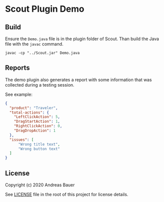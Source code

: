 # Scout Plugin Demo

## Build
Ensure the `Demo.java` file is in the plugin folder of Scout.
Than build the Java file with the `javac` command.

`javac -cp "../Scout.jar" Demo.java`

## Reports
The demo plugin also generates a report with some information that was collected during a testing session.

See example: 

```json
{
  "product": "Traveler",
  "total-actions": {
    "LeftClickAction": 5,
    "DragStartAction": 1,
    "RightClickAction": 0,
    "DragDropAction": 1
  },
  "issues": [
      "Wrong title text",
      "Wrong button text"
  ]
}
```

## License

Copyright (c) 2020 Andreas Bauer

See [LICENSE](https://github.com/andreas-bauer/scout-plugin-demo/blob/master/LICENSE) file in the root of this project for license details.
